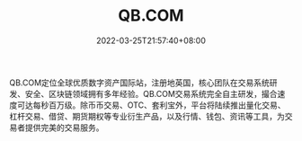 ﻿---
weight: 
title: "QB.COM"
description: "QB.COM定位全球优质数字资产国…"
date: 2022-03-25T21:57:40+08:00
lastmod: 2022-03-25T16:45:40+08:00
draft: false
authors: ["Metabd"]
featuredImage: "qb-com.webp"
link: ""
tags: ["交易所","QB.COM"]
categories: ["navigation"]
navigation: ["交易所"]
lightgallery: true
toc: true
pinned: false
recommend: false
recommend1: false
---
QB.COM定位全球优质数字资产国际站，注册地英国，核心团队在交易系统研发、安全、区块链领域拥有多年经验。QB.COM交易系统完全自主研发，撮合速度可达每秒百万级。除币币交易、OTC、套利宝外，平台将陆续推出量化交易、杠杆交易、借贷、期货期权等专业衍生产品，以及行情、钱包、资讯等工具，为交易者提供完美的交易服务。
